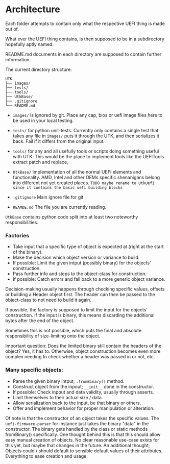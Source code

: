 # Architecture

Each folder attempts to contain only what the respective UEFI thing is made out of.

What ever the UEFI thing contains, is then supposed to be in a subdirectory hopefully aptly named.

README.md documents in each directory are supposed to contain further information. 

The current directory structure:

```
UTK
├── images/
├── tests/
├── tools/
├── UtkBase/
├── .gitignore
└── README.md
```

- `images/` is ignored by git.
   Place any cap, bios or uefi image files here to be used in your local testing.


- `tests/` for python unit-tests.
   Currently only contains a single test that takes any file in `images/` puts it through the UTK,
   and then serializes it back. 
   Fail if it differs from the original input.

- `tools/` for any and all usefully tools or scripts doing something useful with UTK.
   This would be the place to implement tools like the UEFITools extract patch and replace, 


- `UtkBase/` Implementation of all the normal UEFI elements and functionality.
   AMD, Intel and other OEMs specific shenanigans belong into different not yet created places.
   `TODO maybe rename to UtkUefi since it contains the basic uefi building blocks`


- `.gitignore` Main ignore file for git


- `REAMDE.md` The file you are currently reading.


`UtkBase` contains python code split into at least two noteworthy responsibilities.

### Factories 

- Take input that a specific type of object is expected at (right at the start of the binary).
- Make the decision which object version or variance to build.
- If possible: Limit the given intput (possibly binary) for the objects' construction.
- Pass further info and steps to the object-class for construction.
- If possible: Catch errors and fall back to a more generic object variance.

Decision-making usually happens through checking specific values, offsets or building a Header object first.
The header can then be passed to the object-class to not need to build it again.

If possible, the factory is supposed to limit the input for the objects' construction.
If the input is binary, this means discarding the additional bytes after the end of the object. 

Sometimes this is not possible, which puts the final and absolute responsibility of size-limiting onto the object.

Important question: 
Does the limited binary still contain the headers of the object?
Yes, it has to. 
Otherwise, object construction becomes even more complex needing to check whether a header was passed in or not, etc.

### Many specific objects:

- Parse the given binary intput;  `.fromBinary()` method.
- Construct object from the inpout; `__init__` done in the constructor.
- If possible: Check inpout and data validity, usually through asserts.  
- Limit themselves to their actual size / data.
- Allow serialization back to the input, be that binary or others.
- Offer and implement behavior for proper manipulation or alteration.

Of note is that the constructor of an object takes the specific values.
The `uefi-firmware-parser` for instance just takes the binary "data" in the constructor.
The binary gets handled by the class or static methods fromBinary() specifically.
One thought behind this is that this should allow easy manual creation of objects.
No clear reasonable use-case exists for this yet, but maybe that changes in the future. 
An additional thought; Objects could / should default to sensible default values of their attributes.
Everything to ease creation and usage.


